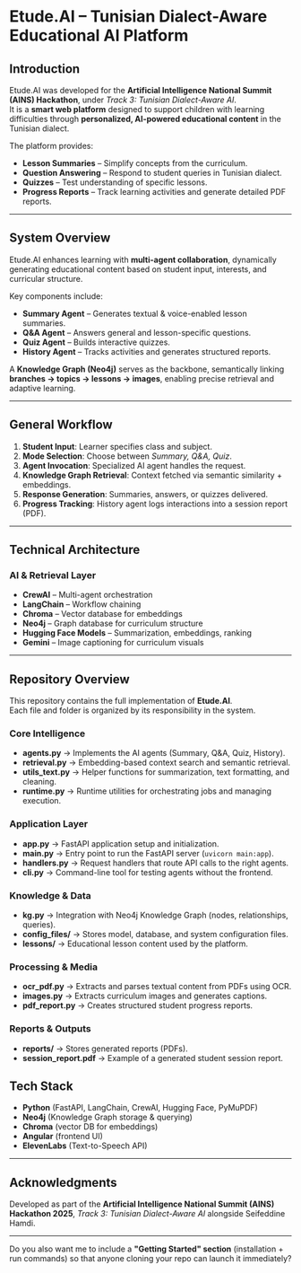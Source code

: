 # Etude.AI – Tunisian Dialect-Aware Educational AI Platform

##  Introduction  
Etude.AI was developed for the **Artificial Intelligence National Summit (AINS) Hackathon**, under *Track 3: Tunisian Dialect-Aware AI*.  
It is a **smart web platform** designed to support children with learning difficulties through **personalized, AI-powered educational content** in the Tunisian dialect.  

The platform provides:  
-  **Lesson Summaries** – Simplify concepts from the curriculum.  
-  **Question Answering** – Respond to student queries in Tunisian dialect.  
-  **Quizzes** – Test understanding of specific lessons.  
-  **Progress Reports** – Track learning activities and generate detailed PDF reports.  

---

##  System Overview  
Etude.AI enhances learning with **multi-agent collaboration**, dynamically generating educational content based on student input, interests, and curricular structure.  

Key components include:  
- **Summary Agent** – Generates textual & voice-enabled lesson summaries.  
- **Q&A Agent** – Answers general and lesson-specific questions.  
- **Quiz Agent** – Builds interactive quizzes.  
- **History Agent** – Tracks activities and generates structured reports.  

A **Knowledge Graph (Neo4j)** serves as the backbone, semantically linking **branches → topics → lessons → images**, enabling precise retrieval and adaptive learning.

---

## General Workflow  
1. **Student Input**: Learner specifies class and subject.  
2. **Mode Selection**: Choose between *Summary, Q&A, Quiz*.  
3. **Agent Invocation**: Specialized AI agent handles the request.  
4. **Knowledge Graph Retrieval**: Context fetched via semantic similarity + embeddings.  
5. **Response Generation**: Summaries, answers, or quizzes delivered.  
6. **Progress Tracking**: History agent logs interactions into a session report (PDF).  

---

## Technical Architecture  

### AI & Retrieval Layer
- **CrewAI** – Multi-agent orchestration  
- **LangChain** – Workflow chaining  
- **Chroma** – Vector database for embeddings  
- **Neo4j** – Graph database for curriculum structure  
- **Hugging Face Models** – Summarization, embeddings, ranking  
- **Gemini** – Image captioning for curriculum visuals  
---

##  Repository Overview

This repository contains the full implementation of **Etude.AI**.  
Each file and folder is organized by its responsibility in the system.

###  Core Intelligence
- **agents.py** → Implements the AI agents (Summary, Q&A, Quiz, History).  
- **retrieval.py** → Embedding-based context search and semantic retrieval.  
- **utils_text.py** → Helper functions for summarization, text formatting, and cleaning.  
- **runtime.py** → Runtime utilities for orchestrating jobs and managing execution.  

###  Application Layer
- **app.py** → FastAPI application setup and initialization.  
- **main.py** → Entry point to run the FastAPI server (`uvicorn main:app`).  
- **handlers.py** → Request handlers that route API calls to the right agents.  
- **cli.py** → Command-line tool for testing agents without the frontend.  

###  Knowledge & Data
- **kg.py** → Integration with Neo4j Knowledge Graph (nodes, relationships, queries).  
- **config_files/** → Stores model, database, and system configuration files.  
- **lessons/** → Educational lesson content used by the platform.  

###  Processing & Media
- **ocr_pdf.py** → Extracts and parses textual content from PDFs using OCR.  
- **images.py** → Extracts curriculum images and generates captions.  
- **pdf_report.py** → Creates structured student progress reports.  

### Reports & Outputs
- **reports/** → Stores generated reports (PDFs).  
- **session_report.pdf** → Example of a generated student session report.  

##  Tech Stack

* **Python** (FastAPI, LangChain, CrewAI, Hugging Face, PyMuPDF)
* **Neo4j** (Knowledge Graph storage & querying)
* **Chroma** (vector DB for embeddings)
* **Angular** (frontend UI)
* **ElevenLabs** (Text-to-Speech API)

---

## Acknowledgments

Developed as part of the **Artificial Intelligence National Summit (AINS) Hackathon 2025**, *Track 3: Tunisian Dialect-Aware AI* alongside Seifeddine Hamdi.


---

Do you also want me to include a **"Getting Started" section** (installation + run commands) so that anyone cloning your repo can launch it immediately?
```
